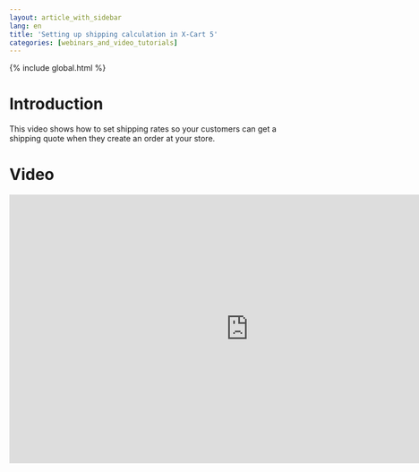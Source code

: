 ```yaml
---
layout: article_with_sidebar
lang: en
title: 'Setting up shipping calculation in X-Cart 5'
categories: [webinars_and_video_tutorials]
---
```


{% include global.html %}

# Introduction

This video shows how to set shipping rates so your customers can get a shipping quote when they create an order at your store.

# Video

<iframe class="youtube-player" type="text/html" style="width: 853px; height: 480px" src="https://www.youtube.com/embed/wKpHByus01o" frameborder="0"></iframe>